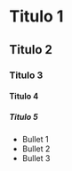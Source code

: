 # Titulo 1
## Titulo 2
### Titulo 3
#### Titulo 4 
##### Titulo 5

* Bullet 1
* Bullet 2
* Bullet 3

